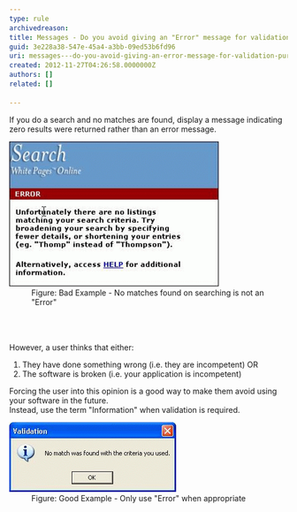 ```yaml
---
type: rule
archivedreason: 
title: Messages - Do you avoid giving an "Error" message for validation purposes?
guid: 3e228a38-547e-45a4-a3bb-09ed53b6fd96
uri: messages---do-you-avoid-giving-an-error-message-for-validation-purposes
created: 2012-11-27T04:26:58.0000000Z
authors: []
related: []

---
```



<div>If you do a search and no matches are found, display a message indicating zero results were returned rather than an error message.</div>
<dl class="badImage"><dt><img src="../../assets/InappropriateError.gif" height="262" alt="" /></dt>
<dd>Figure: Bad Example - No matches found on searching is not an "Error"</dd></dl>
<br><excerpt class='endintro'></excerpt><br>
​<div>However, a user thinks that either:</div>
<ol><li>They have done something wrong (i.e. they are incompetent) OR</li>
<li>The software is broken (i.e. your application is incompetent)</li></ol>
<div>Forcing the user into this opinion is a good way to make them avoid using your software in the future.</div>
<div>Instead, use the term "Information" when validation is required.</div>
<dl class="goodImage"><dt><img alt="Appro" src="../../assets/AppropriateMessage.gif" /></dt>
<dd>Figure: Good Example - Only use "Error" when appropriate</dd></dl>



